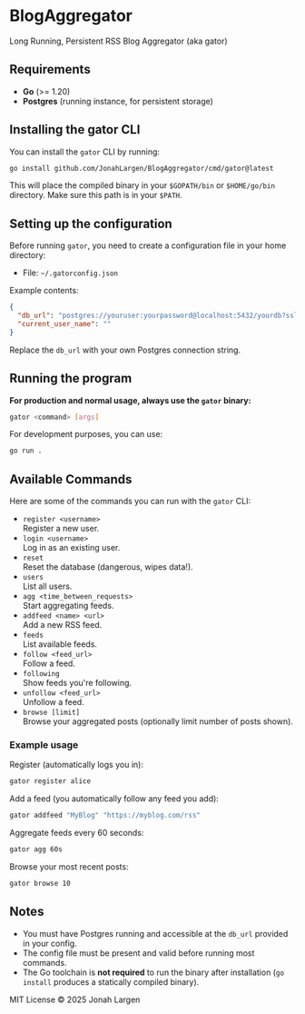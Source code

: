 # BlogAggregator

Long Running, Persistent RSS Blog Aggregator (aka gator)

## Requirements

- **Go** (>= 1.20)
- **Postgres** (running instance, for persistent storage)

## Installing the gator CLI

You can install the `gator` CLI by running:

```bash
go install github.com/JonahLargen/BlogAggregator/cmd/gator@latest
```

This will place the compiled binary in your `$GOPATH/bin` or `$HOME/go/bin` directory. Make sure this path is in your `$PATH`.

## Setting up the configuration

Before running `gator`, you need to create a configuration file in your home directory:

- File: `~/.gatorconfig.json`

Example contents:

```json
{
  "db_url": "postgres://youruser:yourpassword@localhost:5432/yourdb?sslmode=disable",
  "current_user_name": ""
}
```

Replace the `db_url` with your own Postgres connection string.

## Running the program

**For production and normal usage, always use the `gator` binary:**

```bash
gator <command> [args]
```

For development purposes, you can use:

```bash
go run .
```

## Available Commands

Here are some of the commands you can run with the `gator` CLI:

- `register <username>`  
  Register a new user.
- `login <username>`  
  Log in as an existing user.
- `reset`  
  Reset the database (dangerous, wipes data!).
- `users`  
  List all users.
- `agg <time_between_requests>`  
  Start aggregating feeds.
- `addfeed <name> <url>`  
  Add a new RSS feed.
- `feeds`  
  List available feeds.
- `follow <feed_url>`  
  Follow a feed.
- `following`  
  Show feeds you're following.
- `unfollow <feed_url>`  
  Unfollow a feed.
- `browse [limit]`  
  Browse your aggregated posts (optionally limit number of posts shown).

### Example usage

Register (automatically logs you in):

```bash
gator register alice
```

Add a feed (you automatically follow any feed you add):

```bash
gator addfeed "MyBlog" "https://myblog.com/rss"
```

Aggregate feeds every 60 seconds:

```bash
gator agg 60s
```

Browse your most recent posts:

```bash
gator browse 10
```

## Notes

- You must have Postgres running and accessible at the `db_url` provided in your config.
- The config file must be present and valid before running most commands.
- The Go toolchain is **not required** to run the binary after installation (`go install` produces a statically compiled binary).

MIT License © 2025 Jonah Largen
